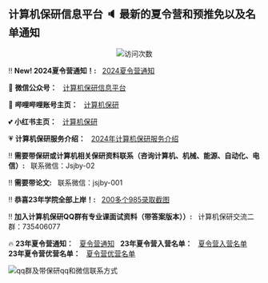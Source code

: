 ## 计算机保研信息平台 :speaker: 最新的夏令营和预推免以及名单通知

<p align="center"> 
  <img src="https://profile-counter.glitch.me/jsjby/count.svg" alt ="访问次数" title ="访问次数"/>
</p>

:bangbang: **New! 2024夏令营通知！:** &nbsp; [2024夏令营通知](https://github.com/jsjby/jsjby_2024) <br />


:heartbeat: **微信公众号：**  &nbsp; [计算机保研信息平台](https://mp.weixin.qq.com/s/EEEoK8YZXddrS9m9SOTwDQ)

:revolving_hearts: **哔哩哔哩账号主页：**  &nbsp; [计算机保研](https://space.bilibili.com/258646084?)

:two_hearts: **小红书主页：**  &nbsp; [计算机保研](https://www.xiaohongshu.com/user/profile/558ce88b874dfa0e75b5d7e5)

:heartpulse: **计算机保研服务介绍：**  &nbsp; <a href="https://github.com/jsjby/jsjby_2024/blob/main/计算机保研介绍最新版.pdf" target="_blank">2024年计算机保研服务介绍</a>

:bangbang: **需要带保研或计算机相关保研资料联系（咨询计算机、机械、能源、自动化、电信）:** &nbsp; 联系微信：Jsjby-02 <br />

:bangbang: **需要带论文:** &nbsp; 联系微信：jsjby-001 <br />

:bangbang: **恭喜23年学院全部上岸！:** &nbsp; [200多个985录取截图](https://mp.weixin.qq.com/s/jeCpdNB8pRGNWEeiWPE6Tw) <br />

:bangbang: **加入计算机保研QQ群有专业课面试资料（带答案版本））:** &nbsp; 计算机保研交流二群：735406077    <br />


:fire: **23年夏令营通知：**  &nbsp; [夏令营通知](https://github.com/jsjby/jsjby_2023/tree/main) &nbsp;  **23年夏令营入营名单：**  &nbsp; [夏令营入营名单](https://github.com/jsjby/jsjby23_ruying) &nbsp; **23年夏令营优营名单：**  &nbsp; [夏令营优营名单](https://github.com/jsjby/youying)

![qq群及带保研qq和微信联系方式](https://github.com/jsjby/jsjby/blob/main/logo.png)



